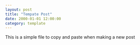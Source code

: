```yaml
---
layout: post
title: "Tempate Post"
date: 2000-01-01 12:00:00
category: template
---
```


This is a simple file to copy and paste when making a new post
